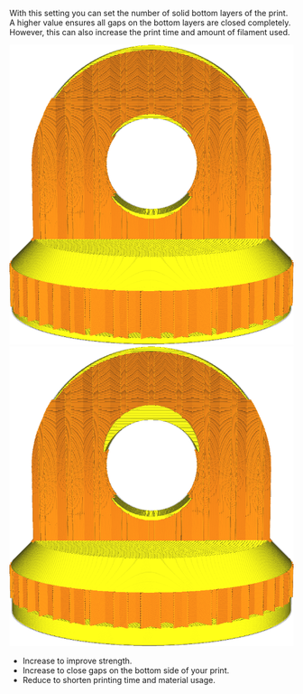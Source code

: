 With this setting you can set the number of solid bottom layers of the print. A higher value ensures all gaps on the bottom layers are closed completely. However, this can also increase the print time and amount of filament used.

![12 bottom layers](../images/top_bottom_thickness_0.8.png)
![50 bottom layers](../images/bottom_thickness.png)

* Increase to improve strength.
* Increase to close gaps on the bottom side of your print.
* Reduce to shorten printing time and material usage.